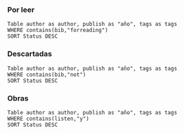 ### Por leer

```dataview
Table author as author, publish as "año", tags as tags
WHERE contains(bib,"forreading")
SORT Status DESC
```


### Descartadas

```dataview
Table author as author, publish as "año", tags as tags
WHERE contains(bib,"not")
SORT Status DESC
```

### Obras

```dataview
Table author as author, publish as "año", tags as tags
WHERE contains(listen,"y")
SORT Status DESC
```